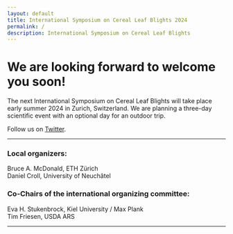 ```yaml
---
layout: default
title: International Symposium on Cereal Leaf Blights 2024
permalink: /
description: International Symposium on Cereal Leaf Blights
---
```


# We are looking forward to welcome you soon!

The next International Symposium on Cereal Leaf Blights will take place early summer 2024 in Zurich, Switzerland. We are planning a three-day scientific event with an optional day for an outdoor trip.  

Follow us on [Twitter](https://twitter.com/isclb2024).  

---  

### Local organizers:  
Bruce A. McDonald, ETH Zürich  
Daniel Croll, University of Neuchâtel  

### Co-Chairs of the international organizing committee:  
Eva H. Stukenbrock, Kiel University / Max Plank  
Tim Friesen, USDA ARS  

---  
